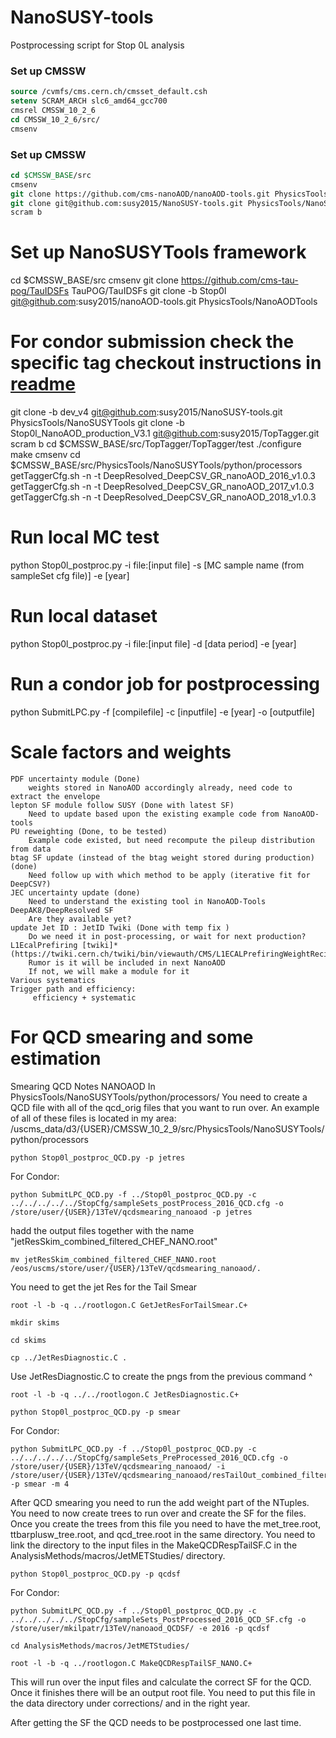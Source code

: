 # NanoSUSY-tools
Postprocessing script for Stop 0L analysis

### Set up CMSSW

```tcsh
source /cvmfs/cms.cern.ch/cmsset_default.csh
setenv SCRAM_ARCH slc6_amd64_gcc700
cmsrel CMSSW_10_2_6
cd CMSSW_10_2_6/src/
cmsenv
```

### Set up CMSSW
```tcsh
cd $CMSSW_BASE/src
cmsenv
git clone https://github.com/cms-nanoAOD/nanoAOD-tools.git PhysicsTools/NanoAODTools
git clone git@github.com:susy2015/NanoSUSY-tools.git PhysicsTools/NanoSUSYTools
scram b
```

# Set up NanoSUSYTools framework
cd $CMSSW_BASE/src
cmsenv
git clone https://github.com/cms-tau-pog/TauIDSFs TauPOG/TauIDSFs
git clone -b Stop0l git@github.com:susy2015/nanoAOD-tools.git PhysicsTools/NanoAODTools
# For condor submission check the specific tag checkout instructions in [readme](python/processors/Condor/README.md)
git clone -b dev_v4 git@github.com:susy2015/NanoSUSY-tools.git PhysicsTools/NanoSUSYTools
git clone -b Stop0l_NanoAOD_production_V3.1 git@github.com:susy2015/TopTagger.git
scram b
cd $CMSSW_BASE/src/TopTagger/TopTagger/test
./configure
make
cmsenv
cd $CMSSW_BASE/src/PhysicsTools/NanoSUSYTools/python/processors
getTaggerCfg.sh -n -t DeepResolved_DeepCSV_GR_nanoAOD_2016_v1.0.3
getTaggerCfg.sh -n -t DeepResolved_DeepCSV_GR_nanoAOD_2017_v1.0.3
getTaggerCfg.sh -n -t DeepResolved_DeepCSV_GR_nanoAOD_2018_v1.0.3

# Run local MC test
python Stop0l_postproc.py -i file:[input file] -s [MC sample name (from sampleSet cfg file)] -e [year]

# Run local dataset
python Stop0l_postproc.py -i file:[input file] -d [data period] -e [year]

# Run a condor job for postprocessing
python SubmitLPC.py -f [compilefile] -c [inputfile] -e [year] -o [outputfile]

# Scale factors and weights

    PDF uncertainty module (Done)
        weights stored in NanoAOD accordingly already, need code to extract the envelope
    lepton SF module follow SUSY (Done with latest SF)
        Need to update based upon the existing example code from NanoAOD-tools
    PU reweighting (Done, to be tested)
        Example code existed, but need recompute the pileup distribution from data
    btag SF update (instead of the btag weight stored during production) (done)
        Need follow up with which method to be apply (iterative fit for DeepCSV?)
    JEC uncertainty update (done)
        Need to understand the existing tool in NanoAOD-Tools
    DeepAK8/DeepResolved SF
        Are they available yet?
    update Jet ID : JetID Twiki (Done with temp fix )
        Do we need it in post-processing, or wait for next production?
    L1EcalPrefiring [twiki]* (https://twiki.cern.ch/twiki/bin/viewauth/CMS/L1ECALPrefiringWeightRecipe#Call_the_producer_in_your_config)
        Rumor is it will be included in next NanoAOD
        If not, we will make a module for it
    Various systematics
    Trigger path and efficiency:
         efficiency + systematic
# For QCD smearing and some estimation
Smearing QCD Notes NANOAOD In PhysicsTools/NanoSUSYTools/python/processors/ You need to create a QCD file with all of the qcd_orig files that you want to run over. An example of all of these files is located in my area: /uscms_data/d3/{USER}/CMSSW_10_2_9/src/PhysicsTools/NanoSUSYTools/python/processors

    python Stop0l_postproc_QCD.py -p jetres

For Condor:

    python SubmitLPC_QCD.py -f ../Stop0l_postproc_QCD.py -c ../../../../../StopCfg/sampleSets_postProcess_2016_QCD.cfg -o /store/user/{USER}/13TeV/qcdsmearing_nanoaod -p jetres

hadd the output files together with the name "jetResSkim_combined_filtered_CHEF_NANO.root"

    mv jetResSkim_combined_filtered_CHEF_NANO.root /eos/uscms/store/user/{USER}/13TeV/qcdsmearing_nanoaod/.

You need to get the jet Res for the Tail Smear

    root -l -b -q ../rootlogon.C GetJetResForTailSmear.C+

    mkdir skims

    cd skims

    cp ../JetResDiagnostic.C .

Use JetResDiagnostic.C to create the pngs from the previous command ^

    root -l -b -q ../../rootlogon.C JetResDiagnostic.C+

    python Stop0l_postproc_QCD.py -p smear

For Condor:

    python SubmitLPC_QCD.py -f ../Stop0l_postproc_QCD.py -c ../../../../../StopCfg/sampleSets_PreProcessed_2016_QCD.cfg -o /store/user/{USER}/13TeV/qcdsmearing_nanoaod/ -i /store/user/{USER}/13TeV/qcdsmearing_nanoaod/resTailOut_combined_filtered_CHEF_puWeight_weight_WoH_NORMALIZED_NANO.root -p smear -m 4

After QCD smearing you need to run the add weight part of the NTuples. You need to now create trees to run over and create the SF for the files. Once you create the trees from this file you need to have the met_tree.root, ttbarplusw_tree.root, and qcd_tree.root in the same directory. You need to link the directory to the input files in the MakeQCDRespTailSF.C in the AnalysisMethods/macros/JetMETStudies/ directory.

    python Stop0l_postproc_QCD.py -p qcdsf

For Condor:

    python SubmitLPC_QCD.py -f ../Stop0l_postproc_QCD.py -c ../../../../../StopCfg/sampleSets_PostProcessed_2016_QCD_SF.cfg -o /store/user/mkilpatr/13TeV/nanoaod_QCDSF/ -e 2016 -p qcdsf

    cd AnalysisMethods/macros/JetMETStudies/

    root -l -b -q ../rootlogon.C MakeQCDRespTailSF_NANO.C+

This will run over the input files and calculate the correct SF for the QCD. Once it finishes there will be an output root file. You need to put this file in the data directory under corrections/ and in the right year.

After getting the SF the QCD needs to be postprocessed one last time.
